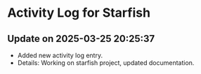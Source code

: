 # Activity Log for Starfish

## Update on 2025-03-25 20:25:37
- Added new activity log entry.
- Details: Working on starfish project, updated documentation.

